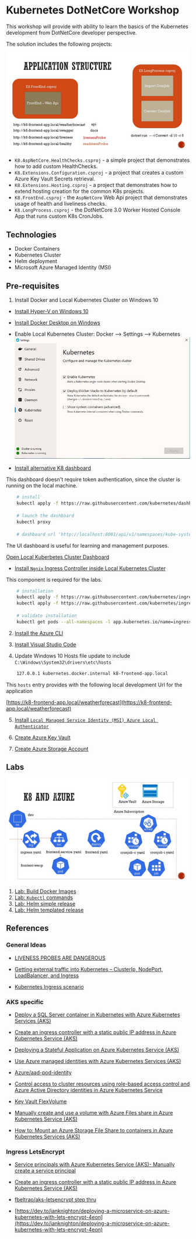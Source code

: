 # Kubernetes DotNetCore Workshop

This workshop will provide with ability to learn the basics of the Kubernetes development from DotNetCore developer perspective.

The solution includes the following projects:
![Application layout](./docs/img/app-diagram.jpg)

- `K8.AspNetCore.HealthChecks.csproj` - a simple project that demonstrates how to add custom HealthChecks.
- `K8.Extensions.Configuration.csproj` - a project that creates a custom Azure Key Vault Secrets retrieval.
- `K8.Extensions.Hosting.csproj` - a project that demonstrates how to extend hosting creation for the common K8s projects.
- `K8.FrontEnd.csproj` - the `AspNetCore` Web Api project that demonstrates usage of health and liveliness checks.
- `K8.LongProcess.csproj` - the DotNetCore 3.0 Worker Hosted Console App that runs custom K8s CronJobs.

## Technologies

- Docker Containers
- Kubernetes Cluster
- Helm deployment
- Microsoft Azure Managed Identity (MSI)

## Pre-requisites

1. Install Docker and Local Kubernetes Cluster on Windows 10

- [Install Hyper-V on Windows 10](https://docs.microsoft.com/en-us/virtualization/hyper-v-on-windows/quick-start/enable-hyper-v)

- [Install Docker Desktop on Windows](https://docs.docker.com/docker-for-windows/install/)

- Enable Local Kubernetes Cluster: Docker --> Settings --> Kubernetes
![Windows 10 Kubernetes local cluster](./docs/img/win10-docker-k8s-local-cluster.jpg)

- [Install alternative K8 dashboard](https://github.com/kubernetes/dashboard/releases/tag/v1.10.1)

This dashboard doesn't require token authentication, since the cluster is running on the local machine.

```bash
    # install
    kubectl apply -f https://raw.githubusercontent.com/kubernetes/dashboard/v1.10.1/src/deploy/alternative/kubernetes-dashboard.yaml

    # launch the dashboard
    kubectl proxy

    # dashboard url 'http://localhost:8001/api/v1/namespaces/kube-system/services/http:kubernetes-dashboard:/proxy/#!/overview?namespace=default'
```

The UI dashboard is useful for learning and management purposes.

[Open Local Kuberbetes Cluster Dashboard](http://localhost:8001/api/v1/namespaces/kube-system/services/http:kubernetes-dashboard:/proxy/#!/overview?namespace=default)

- [Install `Ngnix` Ingress Controller inside Local Kubernetes Cluster](https://kubernetes.github.io/ingress-nginx/deploy/#docker-for-mac)

This component is required for the labs.

```bash
    # installation
    kubectl apply -f https://raw.githubusercontent.com/kubernetes/ingress-nginx/master/deploy/static/mandatory.yaml
    kubectl apply -f https://raw.githubusercontent.com/kubernetes/ingress-nginx/master/deploy/static/provider/cloud-generic.yaml

    # validate installation
    kubectl get pods --all-namespaces -l app.kubernetes.io/name=ingress-nginx --watch
```

2. [Install the Azure CLI](https://docs.microsoft.com/en-us/cli/azure/install-azure-cli?view=azure-cli-latest)

3. [Install Visual Studio Code](https://code.visualstudio.com/insiders/)

4. Update Windows 10 Hosts file update to include `C:\Windows\System32\drivers\etc\hosts`

```txt
    127.0.0.1 kubernetes.docker.internal k8-frontend-app.local
```

This `hosts` entry provides with the following local development Url for the application

[https://k8-frontend-app.local/weatherforecast](https://k8-frontend-app.local/weatherforecast)

5. [Install `Local Managed Service Identity (MSI) Azure Local Authenticator`](./docs/azure-vault.md)

6. [Create Azure Key Vault](https://docs.microsoft.com/en-us/cli/azure/keyvault?view=azure-cli-latest#az-keyvault-create)

7. [Create Azure Storage Account](./docs/azure-storage.md)

## Labs
![K8 Cluster and Azure Resources](./docs/img/k8-azure-diagram.jpg)

1. [Lab: Build Docker Images](./docs/docker.md)
2. [Lab: `Kubectl` commands](./docs/kubectl.md)
3. [Lab:  Helm simple release](./docs/helm-simple.md)
4. [Lab:  Helm templated release](./docs/helm-templated.md)

## References

### General Ideas

- [LIVENESS PROBES ARE DANGEROUS](https://srcco.de/posts/kubernetes-liveness-probes-are-dangerous.html)

- [Getting external traffic into Kubernetes – ClusterIp, NodePort, LoadBalancer, and Ingress](https://www.ovh.com/blog/getting-external-traffic-into-kubernetes-clusterip-nodeport-loadbalancer-and-ingress/)

- [Kubernetes Ingress scenario](https://codeburst.io/replicate-kubernetes-ingress-locally-with-docker-compose-2872e650af6b)

### AKS specific

- [Deploy a SQL Server container in Kubernetes with Azure Kubernetes Services (AKS)](https://docs.microsoft.com/en-us/sql/linux/tutorial-sql-server-containers-kubernetes?view=sql-server-ver15)

- [Create an ingress controller with a static public IP address in Azure Kubernetes Service (AKS)](https://docs.microsoft.com/en-us/azure/aks/ingress-static-ip)

- [Deploying a Stateful Application on Azure Kubernetes Service (AKS)](https://blog.risingstack.com/deploying-a-stateful-application-on-azure-kubernetes-service-aks/)

- [Use Azure managed identities with Azure Kubernetes Services (AKS)](https://blog.jcorioland.io/archives/2018/09/05/azure-aks-active-directory-managed-identities.html)

- [Azure/aad-pod-identity](https://github.com/Azure/aad-pod-identity)

- [Control access to cluster resources using role-based access control and Azure Active Directory identities in Azure Kubernetes Service](https://docs.microsoft.com/en-us/azure/aks/azure-ad-rbac)

- [Key Vault FlexVolume](https://github.com/Azure/kubernetes-keyvault-flexvol)

- [Manually create and use a volume with Azure Files share in Azure Kubernetes Service (AKS)](https://docs.microsoft.com/en-us/azure/aks/azure-files-volume)

- [How to: Mount an Azure Storage File Share to containers in Azure Kubernetes Services (AKS)](https://zimmergren.net/mount-an-azure-storage-file-share-to-deployments-in-azure-kubernetes-services-aks/)

### Ingress LetsEncrypt

- [Service principals with Azure Kubernetes Service (AKS)- Manually create a service principal](https://docs.microsoft.com/en-us/azure/aks/kubernetes-service-principal#manually-create-a-service-principal)

- [Create an ingress controller with a static public IP address in Azure Kubernetes Service (AKS)](https://docs.microsoft.com/en-us/azure/aks/ingress-static-ip)

- [fbeltrao/aks-letsencrypt step thru](https://github.com/fbeltrao/aks-letsencrypt/blob/master/install-nginx-ingress.md)

- [https://dev.to/ianknighton/deploying-a-microservice-on-azure-kubernetes-with-lets-encrypt-4eon](https://dev.to/ianknighton/deploying-a-microservice-on-azure-kubernetes-with-lets-encrypt-4eon)